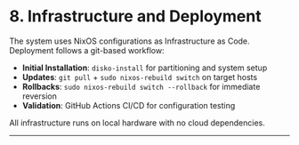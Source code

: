 # 8. Infrastructure and Deployment
The system uses NixOS configurations as Infrastructure as Code. Deployment follows a git-based workflow:

- **Initial Installation**: `disko-install` for partitioning and system setup
- **Updates**: `git pull` + `sudo nixos-rebuild switch` on target hosts
- **Rollbacks**: `sudo nixos-rebuild switch --rollback` for immediate reversion
- **Validation**: GitHub Actions CI/CD for configuration testing

All infrastructure runs on local hardware with no cloud dependencies.

---